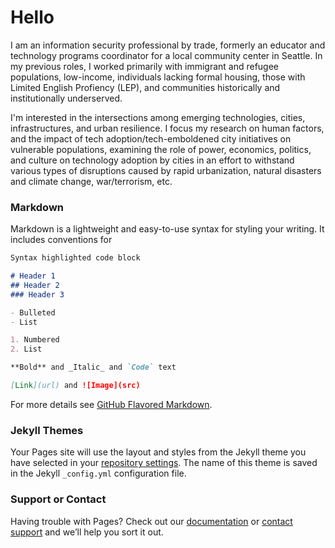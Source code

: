 # Hello

I am an information security professional by trade, formerly an educator and technology programs coordinator for a local community center in Seattle. In my previous roles, I worked primarily with immigrant and refugee populations, low-income, individuals lacking formal housing, those with Limited English Profiency (LEP), and communities historically and institutionally underserved.

I'm interested in the intersections among emerging technologies, cities, infrastructures, and urban resilience. I focus my research on human factors, and the impact of tech adoption/tech-emboldened city initiatives on vulnerable populations, examining the role of power, economics, politics, and culture on technology adoption by cities in an effort to withstand various types of disruptions caused by rapid urbanization, natural disasters and climate change, war/terrorism, etc.

### Markdown

Markdown is a lightweight and easy-to-use syntax for styling your writing. It includes conventions for

```markdown
Syntax highlighted code block

# Header 1
## Header 2
### Header 3

- Bulleted
- List

1. Numbered
2. List

**Bold** and _Italic_ and `Code` text

[Link](url) and ![Image](src)
```

For more details see [GitHub Flavored Markdown](https://guides.github.com/features/mastering-markdown/).

### Jekyll Themes

Your Pages site will use the layout and styles from the Jekyll theme you have selected in your [repository settings](https://github.com/tokenfactor/tokenfactor.github.io/settings). The name of this theme is saved in the Jekyll `_config.yml` configuration file.

### Support or Contact

Having trouble with Pages? Check out our [documentation](https://help.github.com/categories/github-pages-basics/) or [contact support](https://github.com/contact) and we’ll help you sort it out.
